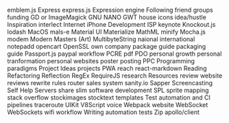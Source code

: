 emblem.js
Express
express.js
Expression engine
Following
friend groups
funding
GD or ImageMagick
GNU NANO
GWT
house
icons
idea/hustle
Inspiration
interlect
Internet
iPhone Development
ISP
keynote
Knockout.js
lodash
MacOS
mals-e
Material UI
Materialize
MathML
minify
Mocha.js
modem
Modern Masters (Art)
MultibyteString
naional international
notepadd
opencart
OpenSSL
own company
package guide
packaging guide
Passport.js
paypal workflow
PCRE
pdf
PDO
personal growth
personal tranformation
personal websites
poster
posting
PPC
Programming paradigms
Project Ideas
projects
PWA
reach
react-markdown
Reading
Refactoring
Reflection
RegEx
RequireJS
research
Resources
review website
reviews
rewrite rules
router
sales system
sanity.io
Sapper
Screencasting
Self Help
Servers
share
slim
software development
SPL
sprite mapping
stack overflow
stockimages
stocktext
templates
Test automation and CI pipelines
traceroute
UIKit
V8Script
voice
Webpack
website
WebSocket
WebSockets
wifi
workflow
Writing automation tests
Zip
apollo/client

